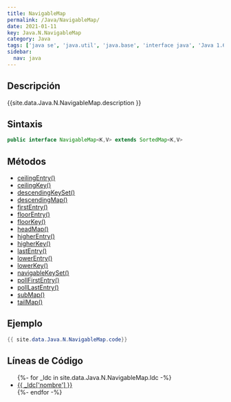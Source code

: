 ```yaml
---
title: NavigableMap
permalink: /Java/NavigableMap/
date: 2021-01-11
key: Java.N.NavigableMap
category: Java
tags: ['java se', 'java.util', 'java.base', 'interface java', 'Java 1.6']
sidebar: 
  nav: java
---
```


## Descripción
{{site.data.Java.N.NavigableMap.description }}

## Sintaxis
~~~java
public interface NavigableMap<K,V> extends SortedMap<K,V>
~~~

## Métodos
* [ceilingEntry()](/Java/NavigableMap/ceilingEntry)
* [ceilingKey()](/Java/NavigableMap/ceilingKey)
* [descendingKeySet()](/Java/NavigableMap/descendingKeySet)
* [descendingMap()](/Java/NavigableMap/descendingMap)
* [firstEntry()](/Java/NavigableMap/firstEntry)
* [floorEntry()](/Java/NavigableMap/floorEntry)
* [floorKey()](/Java/NavigableMap/floorKey)
* [headMap()](/Java/NavigableMap/headMap)
* [higherEntry()](/Java/NavigableMap/higherEntry)
* [higherKey()](/Java/NavigableMap/higherKey)
* [lastEntry()](/Java/NavigableMap/lastEntry)
* [lowerEntry()](/Java/NavigableMap/lowerEntry)
* [lowerKey()](/Java/NavigableMap/lowerKey)
* [navigableKeySet()](/Java/NavigableMap/navigableKeySet)
* [pollFirstEntry()](/Java/NavigableMap/pollFirstEntry)
* [pollLastEntry()](/Java/NavigableMap/pollLastEntry)
* [subMap()](/Java/NavigableMap/subMap)
* [tailMap()](/Java/NavigableMap/tailMap)

## Ejemplo
~~~java
{{ site.data.Java.N.NavigableMap.code}}
~~~

## Líneas de Código
<ul>
{%- for _ldc in site.data.Java.N.NavigableMap.ldc -%}
   <li>
       <a href="{{_ldc['url'] }}">{{ _ldc['nombre'] }}</a>
   </li>
{%- endfor -%}
</ul>
